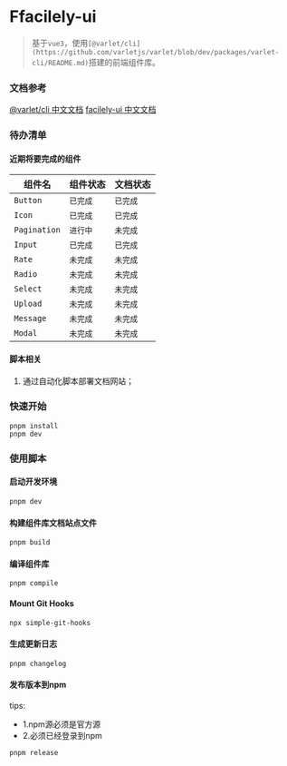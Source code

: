 # Ffacilely-ui

> 基于`vue3`，使用`[@varlet/cli](https://github.com/varletjs/varlet/blob/dev/packages/varlet-cli/README.md)`搭建的前端组件库。

### 文档参考

[@varlet/cli 中文文档](https://github.com/varletjs/varlet/blob/dev/packages/varlet-cli/README.md)
[facilely-ui 中文文档](https://facilely-ui.immortalboy.cn/#/zh-CN/home)

### 待办清单

#### 近期将要完成的组件

组件名|  组件状态 | 文档状态
---------|----------|---------
| `Button` | `已完成` | `已完成` |
| `Icon` | `已完成` | `已完成` |
| `Pagination` | `进行中` | `未完成` |
| `Input` | `已完成` | `已完成` |
| `Rate` | `未完成` | `未完成` |
| `Radio` | `未完成` | `未完成` |
| `Select` | `未完成` | `未完成` |
| `Upload` | `未完成` | `未完成` |
| `Message` | `未完成` | `未完成` |
| `Modal` | `未完成` | `未完成` |

#### 脚本相关

1. 通过自动化脚本部署文档网站；

### 快速开始

```shell
pnpm install
pnpm dev
```

### 使用脚本

#### 启动开发环境

```shell
pnpm dev
```

#### 构建组件库文档站点文件

```shell
pnpm build
```

#### 编译组件库

```shell
pnpm compile
```

#### Mount Git Hooks

```shell
npx simple-git-hooks
```

#### 生成更新日志

```shell
pnpm changelog
```

#### 发布版本到npm

tips:

- 1.npm源必须是官方源
- 2.必须已经登录到npm

```shell
pnpm release
```
